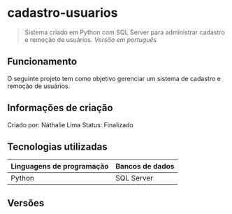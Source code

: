 # cadastro-usuarios

> Sistema criado em Python com SQL Server para administrar cadastro e remoção de usuários. *Versão em português*

## Funcionamento

O seguinte projeto tem como objetivo gerenciar um sistema de cadastro e remoção de usuários.

## Informações de criação

Criado por: Náthalie Lima
Status: Finalizado


## Tecnologias utilizadas

| Linguagens de programação | Bancos de dados |
| - | - |
| Python | SQL Server |

## Versões


